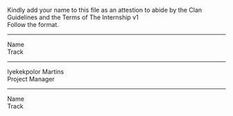Kindly add your name to this file as an attestion to abide by the Clan Guidelines and the Terms of The Internship v1
<br/> Follow the format.<br/> 
___
Name <br/>
Track
___
Iyekekpolor Martins <br/>
Project Manager
___
Name <br/>
Track
